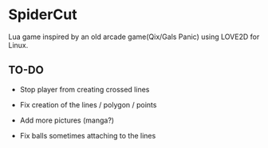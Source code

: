 # SpiderCut

Lua game inspired by an old arcade game(Qix/Gals Panic) using LOVE2D for Linux.

## TO-DO

- Stop player from creating crossed lines

- Fix creation of the lines / polygon / points

- Add more pictures (manga?)

- Fix balls sometimes attaching to the lines
